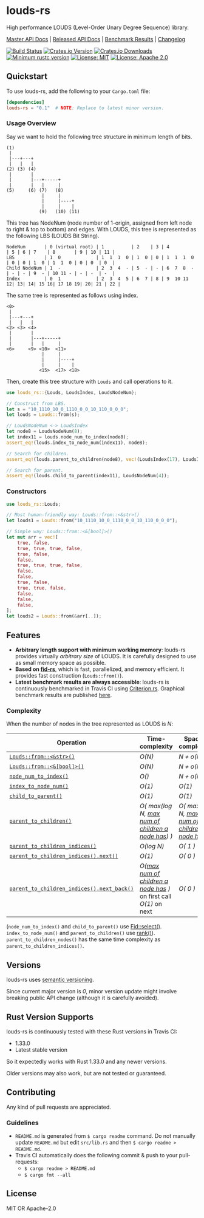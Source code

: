 # louds-rs

High performance LOUDS (Level-Order Unary Degree Sequence) library.

[Master API Docs](https://laysakura.github.io/louds-rs/louds_rs/)
|
[Released API Docs](https://docs.rs/crate/louds-rs)
|
[Benchmark Results](https://laysakura.github.io/louds-rs/criterion/report/)
|
[Changelog](https://github.com/laysakura/louds-rs/blob/master/CHANGELOG.md)

[![Build Status](https://travis-ci.com/laysakura/louds-rs.svg?branch=master)](https://travis-ci.com/laysakura/louds-rs)
[![Crates.io Version](https://img.shields.io/crates/v/louds-rs.svg)](https://crates.io/crates/louds-rs)
[![Crates.io Downloads](https://img.shields.io/crates/d/louds-rs.svg)](https://crates.io/crates/louds-rs)
[![Minimum rustc version](https://img.shields.io/badge/rustc-1.33+-lightgray.svg)](https://github.com/laysakura/louds-rs#rust-version-supports)
[![License: MIT](https://img.shields.io/badge/license-MIT-blue.svg)](https://github.com/laysakura/louds-rs/blob/master/LICENSE-MIT)
[![License: Apache 2.0](https://img.shields.io/badge/license-Apache_2.0-blue.svg)](https://github.com/laysakura/louds-rs/blob/master/LICENSE-APACHE)

## Quickstart

To use louds-rs, add the following to your `Cargo.toml` file:

```toml
[dependencies]
louds-rs = "0.1"  # NOTE: Replace to latest minor version.
```

### Usage Overview
Say we want to hold the following tree structure in minimum length of bits.

```
(1)
 |
 |---+---+
 |   |   |
(2) (3) (4)
 |       |
 |       |---+-----+
 |       |   |     |
(5)     (6) (7)   (8)
             |     |
             |     |----+
             |     |    |
            (9)   (10) (11)
```

This tree has NodeNum (node number of 1-origin, assigned from left node to right & top to bottom) and edges.
With LOUDS, this tree is represented as the following LBS (LOUDS Bit String).

```
NodeNum       | 0 (virtual root) | 1          | 2    | 3 | 4          | 5 | 6 | 7    | 8       | 9 | 10 | 11 |
LBS           | 1  0             | 1  1  1  0 | 1  0 | 0 | 1  1  1  0 | 0 | 0 | 1  0 | 1  1  0 | 0 | 0  | 0  |
Child NodeNum | 1  -             | 2  3  4  - | 5  - | - | 6  7  8  - | - | - | 9  - | 10 11 - | - | -  | -  |
Index         | 0  1             | 2  3  4  5 | 6  7 | 8 | 9  10 11 12| 13| 14| 15 16| 17 18 19| 20| 21 | 22 |
```

The same tree is represented as follows using index.

```
<0>
 |
 |---+---+
 |   |   |
<2> <3> <4>
 |       |
 |       |---+-----+
 |       |   |     |
<6>     <9> <10>  <11>
             |     |
             |     |----+
             |     |    |
            <15>  <17> <18>
```

Then, create this tree structure with `Louds` and call operations to it.

```rust
use louds_rs::{Louds, LoudsIndex, LoudsNodeNum};

// Construct from LBS.
let s = "10_1110_10_0_1110_0_0_10_110_0_0_0";
let louds = Louds::from(s);

// LoudsNodeNum <-> LoudsIndex
let node8 = LoudsNodeNum(8);
let index11 = louds.node_num_to_index(node8);
assert_eq!(louds.index_to_node_num(index11), node8);

// Search for children.
assert_eq!(louds.parent_to_children(node8), vec!(LoudsIndex(17), LoudsIndex(18)));

// Search for parent.
assert_eq!(louds.child_to_parent(index11), LoudsNodeNum(4));
```

### Constructors

```rust
use louds_rs::Louds;

// Most human-friendly way: Louds::from::<&str>()
let louds1 = Louds::from("10_1110_10_0_1110_0_0_10_110_0_0_0");

// Simple way: Louds::from::<&[bool]>()
let mut arr = vec![
    true, false,
    true, true, true, false,
    true, false,
    false,
    true, true, true, false,
    false,
    false,
    true, false,
    true, true, false,
    false,
    false,
    false,
];
let louds2 = Louds::from(&arr[..]);
```

## Features
- **Arbitrary length support with minimum working memory**: louds-rs provides virtually _arbitrary size_ of LOUDS. It is carefully designed to use as small memory space as possible.
- **Based on [fid-rs](https://crates.io/crates/fid-rs)**, which is fast, parallelized, and memory efficient. It provides fast construction (`Louds::from()`).
- **Latest benchmark results are always accessible**: louds-rs is continuously benchmarked in Travis CI using [Criterion.rs](https://crates.io/crates/criterion). Graphical benchmark results are published [here](https://laysakura.github.io/louds-rs/criterion/report/).

### Complexity
When the number of nodes in the tree represented as LOUDS is _N_:

| Operation | Time-complexity | Space-complexity |
|-----------|-----------------|------------------|
| [`Louds::from::<&str>()`](https://laysakura.github.io/louds-rs/louds_rs/louds/struct.Louds.html#implementations) | _O(N)_ | _N + o(N)_ |
| [`Louds::from::<&[bool]>()`](https://laysakura.github.io/louds-rs/louds_rs/louds/struct.Louds.html#implementations) | _O(N)_ | _N + o(N)_ |
| [`node_num_to_index()`](https://laysakura.github.io/louds-rs/louds_rs/louds/struct.Louds.html#method.node_num_to_index) | _O()_ | _N + o(N)_ |
| [`index_to_node_num()`](https://laysakura.github.io/louds-rs/louds_rs/louds/struct.Louds.html#method.index_to_node_num) | _O(1)_ | _O(1)_ |
| [`child_to_parent()`](https://laysakura.github.io/louds-rs/louds_rs/louds/struct.Louds.html#method.child_to_parent) | _O(1)_ | _O(1)_ |
| [`parent_to_children()`](https://laysakura.github.io/louds-rs/louds_rs/louds/struct.Louds.html#method.parent_to_children) | _O( max(log N, <u>max num of children a node has</u>) )_ | _O( max(log N, <u>max num of children a node has</u>) )_ |
| [`parent_to_children_indices()`](https://laysakura.github.io/louds-rs/louds_rs/louds/struct.Louds.html#method.parent_to_children) | _O(log N)_ | _O( 1 )_ |
| [`parent_to_children_indices().next()`](https://laysakura.github.io/louds-rs/louds_rs/louds/struct.Louds.html#method.parent_to_children) | _O(1)_ | _O( 0 )_ |
| [`parent_to_children_indices().next_back()`](https://laysakura.github.io/louds-rs/louds_rs/louds/struct.Louds.html#method.parent_to_children) | _O(<u>max num of children a node has</u> )_ on first call _O(1)_ on next | _O( 0 )_ |

(`node_num_to_index()` and `child_to_parent()` use [Fid::select()](https://laysakura.github.io/fid-rs/fid_rs/fid/struct.Fid.html#method.select). `index_to_node_num()` and `parent_to_children()` use [rank()](https://laysakura.github.io/fid-rs/fid_rs/fid/struct.Fid.html#method.rank)). `parent_to_children_nodes()` has the same time complexity as `parent_to_children_indices()`.

## Versions
louds-rs uses [semantic versioning](http://semver.org/spec/v2.0.0.html).

Since current major version is _0_, minor version update might involve breaking public API change (although it is carefully avoided).

## Rust Version Supports

louds-rs is continuously tested with these Rust versions in Travis CI:

- 1.33.0
- Latest stable version

So it expectedly works with Rust 1.33.0 and any newer versions.

Older versions may also work, but are not tested or guaranteed.

## Contributing

Any kind of pull requests are appreciated.

### Guidelines

- `README.md` is generated from `$ cargo readme` command. Do not manually update `README.md` but edit `src/lib.rs` and then `$ cargo readme > README.md`.
- Travis CI automatically does the following commit & push to your pull-requests:
    - `$ cargo readme > README.md`
    - `$ cargo fmt --all`

## License

MIT OR Apache-2.0
